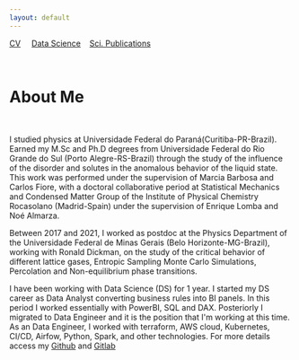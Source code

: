 ```yaml
---
layout: default
---
```


[CV](./cv-page.md) &nbsp;&nbsp;&nbsp; [Data Science](./dts-pub-page.md)
&nbsp;&nbsp;&nbsp;[Sci. Publications](./phy-pub-page.md)

&nbsp;
&nbsp;
&nbsp;

# **About Me**

&nbsp;
&nbsp;


I studied physics at Universidade Federal do Paraná(Curitiba-PR-Brazil). Earned my M.Sc and 
Ph.D degrees from Universidade Federal do Rio Grande do Sul (Porto Alegre-RS-Brazil) through 
the study of the influence of the disorder and solutes in the anomalous behavior of the liquid 
state. This work was performed under the supervision of Marcia Barbosa and Carlos Fiore, with 
a doctoral collaborative period at Statistical Mechanics and Condensed Matter Group of the 
Institute of Physical Chemistry Rocasolano (Madrid-Spain) under the supervision of Enrique 
Lomba and Noé Almarza.

Between 2017 and 2021, I worked as postdoc at the Physics Department of the Universidade Federal 
de Minas Gerais (Belo Horizonte-MG-Brazil), working with Ronald Dickman, on the study of the 
critical behavior of different lattice gases, Entropic Sampling Monte Carlo Simulations, 
Percolation and Non-equilibrium phase transitions.


I have been working with Data Science (DS) for 1 year. I started my DS career as Data Analyst 
converting business rules into BI panels. In this period I worked essentially with PowerBI, SQL 
and DAX. Posteriorly I migrated to Data Engineer and it is the position that I'm working at this 
time. As an Data Engineer, I worked with terraform, AWS cloud, Kubernetes, CI/CD, Airfow, Python,
Spark, and other technologies. For more details access my [Github](https://github.com/apfurlan) 
and [Gitlab](https://gitlab.com/apfurlan)
 
<!---
Text can be **bold**, _italic_, or ~~strikethrough~~.

[About Me](./another-page.html) [CV](./cv-page.md)

There should be whitespace between paragraphs.

There should be whitespace between paragraphs. We recommend including a README, or a file with information about your project.

# Header 1

This is a normal paragraph following a header. GitHub is a code hosting platform for version control and collaboration. It lets you and others work together on projects from anywhere.

## Header 2

> This is a blockquote following a header.
>
> When something is important enough, you do it even if the odds are not in your favor.

### Header 3

```js
// Javascript code with syntax highlighting.
var fun = function lang(l) {
  dateformat.i18n = require('./lang/' + l)
  return true;
}
```

```ruby
# Ruby code with syntax highlighting
GitHubPages::Dependencies.gems.each do |gem, version|
  s.add_dependency(gem, "= #{version}")
end
```

#### Header 4

*   This is an unordered list following a header.
*   This is an unordered list following a header.
*   This is an unordered list following a header.

##### Header 5

1.  This is an ordered list following a header.
2.  This is an ordered list following a header.
3.  This is an ordered list following a header.

###### Header 6

| head1        | head two          | three |
|:-------------|:------------------|:------|
| ok           | good swedish fish | nice  |
| out of stock | good and plenty   | nice  |
| ok           | good `oreos`      | hmm   |
| ok           | good `zoute` drop | yumm  |

### There's a horizontal rule below this.

* * *

### Here is an unordered list:

*   Item foo
*   Item bar
*   Item baz
*   Item zip

### And an ordered list:

1.  Item one
1.  Item two
1.  Item three
1.  Item four

### And a nested list:

- level 1 item
  - level 2 item
  - level 2 item
    - level 3 item
    - level 3 item
- level 1 item
  - level 2 item
  - level 2 item
  - level 2 item
- level 1 item
  - level 2 item
  - level 2 item
- level 1 item

### Small image

![Octocat](https://github.githubassets.com/images/icons/emoji/octocat.png)

### Large image

![Branching](https://guides.github.com/activities/hello-world/branching.png)


### Definition lists can be used with HTML syntax.

<dl>
<dt>Name</dt>
<dd>Godzilla</dd>
<dt>Born</dt>
<dd>1952</dd>
<dt>Birthplace</dt>
<dd>Japan</dd>
<dt>Color</dt>
<dd>Green</dd>
</dl>

```
Long, single-line code blocks should not wrap. They should horizontally scroll if they are too long. This line should be long enough to demonstrate this.
```

```
The final element.
```
-->